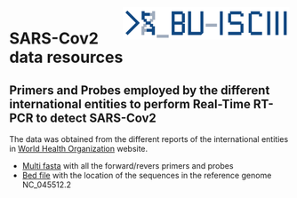 <img src="../BU_ISCIII_logo.png" alt="logo" width="300" align="right"/>

# SARS-Cov2 data resources
## Primers and Probes employed by the different international entities to perform Real-Time RT-PCR to detect SARS-Cov2
The data was obtained from the different reports of the international entities in [World Health Organization](https://www.who.int/emergencies/diseases/novel-coronavirus-2019/technical-guidance/laboratory-guidance) website.
* [Multi fasta](./primers_probes.fasta) with all the forward/revers primers and probes
* [Bed file](./primers_probes.bed) with the location of the sequences in the reference genome NC_045512.2

